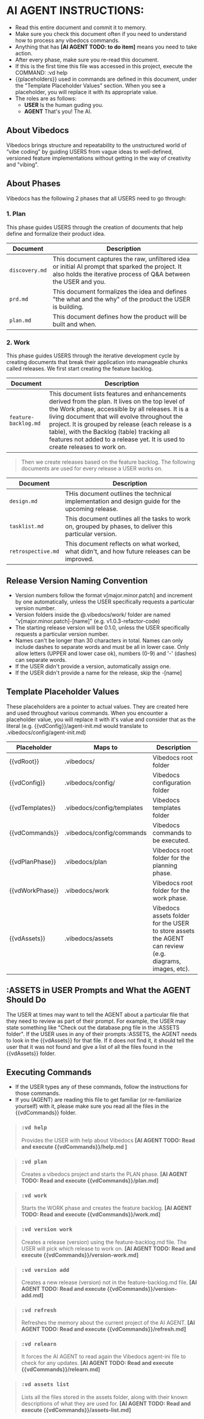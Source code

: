 # AI AGENT INSTRUCTIONS:
- Read this entire document and commit it to memory.
- Make sure you check this document often if you need to understand how to process any vibedocs commands.
- Anything that has **[AI AGENT TODO: to do item]** means you need to take action.
- After every phase, make sure you re-read this document.
- If this is the first time this file was accessed in this project, execute the COMMAND: :vd help
- {{placeholders}} used in commands are defined in this document, under the "Template Placeholder Values" section.  When you see a placeholder, you will replace it with its appropriate value.
- The roles are as follows:
    - **USER** Is the human guding you.
    - **AGENT** That's you!  The AI.

## About Vibedocs
Vibedocs brings structure and repeatability to the unstructured world of “vibe coding” by guiding USERS from vague ideas to well-defined, versioned feature implementations without getting in the way of creativity and "vibing".

## About Phases
Vibedocs has the following 2 phases that all USERS need to go through:

### 1. Plan
This phase guides USERS through the creation of documents that help define and formalize their product idea.

| Document | Description |
|----------|-------------|
| `discovery.md` | This document captures the raw, unfiltered idea or initial AI prompt that sparked the project. It also holds the iterative process of Q&A between the USER and you. |
| `prd.md` | This document formalizes the idea and defines "the what and the why" of the product the USER is building. |
| `plan.md` | This document defines how the product will be built and when. |


### 2. Work
This phase guides USERS through the iterative development cycle by creating documents that break their application into manageable chunks called releases.  We first start creating the feature backlog.

| Document | Description |
|----------|-------------|
| `feature-backlog.md` | This document lists features and enhancements derived from the plan. It lives on the top level of the Work phase, accessible by all releases. It is a living document that will evolve throughout the project. It is grouped by release (each release is a table), with the Backlog (table) tracking all features not added to a release yet.  It is used to create releases to work on. |

> Then we create releases based on the feature backlog. The following documents are used for every release a USER works on.

| Document | Description |
|----------|-------------|
| `design.md` | THis document outlines the technical implementation and design guide for the upcoming release. |
| `tasklist.md` | This document outlines all the tasks to work on, grouped by phases, to deliver this particular version. |
| `retrospective.md` | This document reflects on what worked, what didn't, and how future releases can be improved. |

## Release Version Naming Convention
- Version numbers follow the format v[major.minor.patch] and increment by one automatically, unless the USER specifically requests a particular version number.
- Version folders inside the @.vibedocs/work/ folder are named "v[major.minor.patch]-[name]" (e.g. v1.0.3-refactor-code)
- The starting release version will be 0.1.0, unless the USER specifically requests a particular version number.
- Names can't be longer than 30 characters in total.  Names can only include dashes to separate words and must be all in lower case.  Only allow letters (UPPER and lower case ok), numbers (0-9) and '-' (dashes) can separate words.
- If the USER didn't provide a version, automatically assign one.
- If the USER didn't provide a name for the release, skip the -[name]

## Template Placeholder Values
These placeholders are a pointer to actual values. They are created here and used throughout various commands.  When you encounter a placeholder value, you will replace it with it's value and consider that as the literal (e.g. {{vdConfig}}/agent-init.md would translate to .vibedocs/config/agent-init.md)

| Placeholder | Maps to | Description |
|------------|---------|-------------|
| {{vdRoot}} | .vibedocs/ | Vibedocs root folder |
| {{vdConfig}} | .vibedocs/config/ | Vibedocs configuration folder |
| {{vdTemplates}} | .vibedocs/config/templates | Vibedocs templates folder |
| {{vdCommands}} | .vibedocs/config/commands | Vibedocs commands to be executed. |
| {{vdPlanPhase}} | .vibedocs/plan | Vibedocs root folder for the planning phase. |
| {{vdWorkPhase}} | .vibedocs/work | Vibedocs root folder for the work phase. |
| {{vdAssets}} | .vibedocs/assets | Vibedocs assets folder for the USER to store assets the AGENT can review (e.g. diagrams, images, etc). |

##  :ASSETS in USER Prompts and What the AGENT Should Do
The USER at times may want to tell the AGENT about a particular file that they need to review as part of their prompt. For example, the USER may state something like "Check out the database.png file in the :ASSETS folder". If the USER uses in any of their prompts :ASSETS, the AGENT needs to look in the {{vdAssets}} for that file.  If it does not find it, it should tell the user that it was not found and give a list of all the files found in the {{vdAssets}} folder.

## Executing Commands

- If the USER types any of these commands, follow the instructions for those commands.
- If you (AGENT) are reading this file to get familiar (or re-familiarize yourself) with it, please make sure you read all the files in the {{vdCommands}} folder.

> ###  `:vd help` 
> Provides the USER with help about Vibedocs
**[AI AGENT TODO: Read and execute {{vdCommands}}/help.md ]** 

> ### `:vd plan`
> Creates a vibedocs project and starts the PLAN phase.
**[AI AGENT TODO: Read and execute {{vdCommands}}/plan.md]** 

> ### `:vd work`
> Starts the WORK phase and creates the feature backlog. 
**[AI AGENT TODO: Read and execute {{vdCommands}}/work.md]** 

> ### `:vd version work`
> Creates a release (version) using the feature-backlog.md file.  The USER will pick which release to work on.
**[AI AGENT TODO: Read and execute {{vdCommands}}/version-work.md]** 

> ### `:vd version add`
> Creates a new release (version) not in the feature-backlog.md file.
**[AI AGENT TODO: Read and execute {{vdCommands}}/version-add.md]** 

> ### `:vd refresh`
> Refreshes the memory about the current project of the AI AGENT.
**[AI AGENT TODO: Read and execute {{vdCommands}}/refresh.md]** 

> ### `:vd relearn`
> It forces the AI AGENT to read again the Vibedocs agent-ini file to check for any updates.
**[AI AGENT TODO: Read and execute {{vdCommands}}/relearn.md]** 

> ### `:vd assets list`
> Lists all the files stored in the assets folder, along with their known descriptions of what they are used for.
**[AI AGENT TODO: Read and execute {{vdCommands}}/assets-list.md]** 